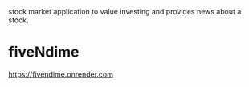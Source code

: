 stock market application to value investing and provides news about a stock.




# fiveNdime
https://fivendime.onrender.com
